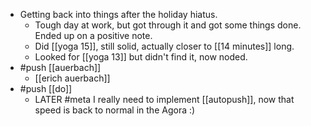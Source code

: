 - Getting back into things after the holiday hiatus.
	- Tough day at work, but got through it and got some things done. Ended up on a positive note.
	- Did [[yoga 15]], still solid, actually closer to [[14 minutes]] long.
	- Looked for [[yoga 13]] but didn't find it, now noded.
- #push [[auerbach]]
	- [[erich auerbach]]
- #push [[do]]
	- LATER #meta I really need to implement [[autopush]], now that speed is back to normal in the Agora :)